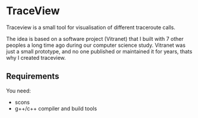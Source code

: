 TraceView
=========

Traceview is a small tool for visualisation of different traceroute calls.

The idea is based on a software project (Vitranet) that I built with 7 other peoples a long time ago during our
computer science study. Vitranet was just a small prototype, and no one published or maintained it for years, thats
why I created traceview.

Requirements
------------
You need:

* scons
* g++/c++ compiler and build tools


